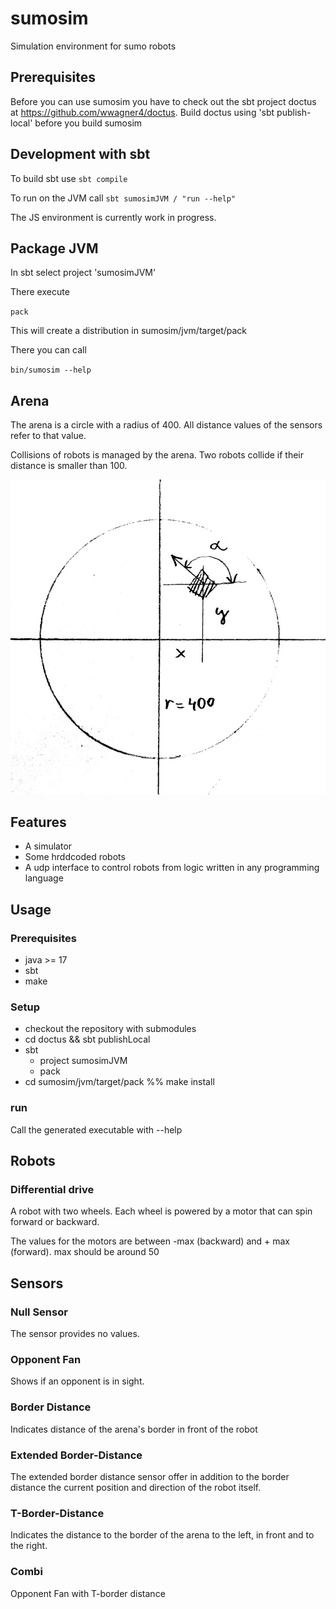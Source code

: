 sumosim
=======

Simulation environment for sumo robots


## Prerequisites
Before you can use sumosim you have to check out the sbt project doctus at https://github.com/wwagner4/doctus. 
Build doctus using 'sbt publish-local' before you build sumosim

## Development with sbt
To build sbt use `sbt compile`

To run on the JVM call `sbt sumosimJVM / "run --help"`

The JS environment is currently work in progress.  

## Package JVM
In sbt select project 'sumosimJVM'

There execute

`pack`

This will create a distribution in sumosim/jvm/target/pack 

There you can call

`bin/sumosim --help`

## Arena

The arena is a circle with a radius of 400. All distance values
of the sensors refer to that value.

Collisions of robots is managed by the arena. Two robots collide if their distance is smaller than 100.

![arena](resources/sumosim-arena.jpg)

## Features
 * A simulator
 * Some hrddcoded robots 
 * A udp interface to control robots from logic written in any programming language

## Usage

### Prerequisites

 * java >= 17
 * sbt
 * make

### Setup

 * checkout the repository with submodules 
 * cd doctus && sbt publishLocal
 * sbt 
   * project sumosimJVM
   * pack
 * cd sumosim/jvm/target/pack %% make install
 
### run

Call the generated executable with --help

## Robots
### Differential drive
A robot with two wheels. Each wheel is powered by a motor that can spin forward or backward.

The values for the motors are between -max (backward) and + max (forward). max should be 
around 50

## Sensors
### Null Sensor
The sensor provides no values.

### Opponent Fan
Shows if an opponent is in sight.

### Border Distance
Indicates distance of the arena's border in front of the robot

### Extended Border-Distance
The extended border distance sensor offer in addition to the border
distance the current position and direction of the robot itself.

### T-Border-Distance
Indicates the distance to the border of the arena to the left, in front
and to the right. 

### Combi
Opponent Fan with T-border distance

